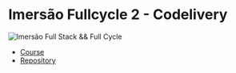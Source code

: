 # Imersão Fullcycle 2 - Codelivery
![Imersão Full Stack && Full Cycle](https://events-fullcycle.s3.amazonaws.com/events-fullcycle/static/site/img/grupo_4417.png)


- [Course](https://evento.imersao.fullcycle.com.br/)
- [Repository](https://github.com/codeedu/imersao-fsfc2)

